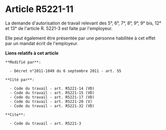 # Article R5221-11

La demande d'autorisation de travail relevant des 5°, 6°, 7°, 8°,  9°, 9° bis, 12° et 13° de l'article R. 5221-3 est faite
par l'employeur. 

Elle peut également être présentée par une personne habilitée à cet effet par un mandat écrit de l'employeur.

**Liens relatifs à cet article**

	**Modifié par**:

	  - Décret n°2011-1049 du 6 septembre 2011 - art. 55

	**Cité par**:

	  - Code du travail - art. R5221-14 (VD)
	  - Code du travail - art. R5221-15 (VD)
	  - Code du travail - art. R5221-17 (VD)
	  - Code du travail - art. R5221-20 (V)
	  - Code du travail - art. R5221-32 (VD)

	**Cite**:

	  - Code du travail - art. R5221-3
